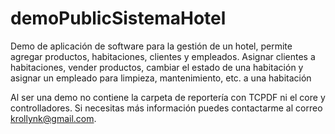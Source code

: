 # demoPublicSistemaHotel
Demo de aplicación de software para la gestión de un hotel, permite agregar productos, habitaciones, clientes y empleados. Asignar clientes a habitaciones, vender productos, cambiar el estado de una habitación y asignar un empleado para limpieza, mantenimiento, etc. a una habitación

Al ser una demo no contiene la carpeta de reportería con TCPDF ni el core y controlladores. Si necesitas más información puedes contactarme al correo krollynk@gmail.com.
